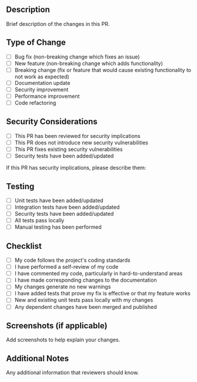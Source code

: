 ## Description
Brief description of the changes in this PR.

## Type of Change
- [ ] Bug fix (non-breaking change which fixes an issue)
- [ ] New feature (non-breaking change which adds functionality)
- [ ] Breaking change (fix or feature that would cause existing functionality to not work as expected)
- [ ] Documentation update
- [ ] Security improvement
- [ ] Performance improvement
- [ ] Code refactoring

## Security Considerations
- [ ] This PR has been reviewed for security implications
- [ ] This PR does not introduce new security vulnerabilities
- [ ] This PR fixes existing security vulnerabilities
- [ ] Security tests have been added/updated

If this PR has security implications, please describe them:

## Testing
- [ ] Unit tests have been added/updated
- [ ] Integration tests have been added/updated
- [ ] Security tests have been added/updated
- [ ] All tests pass locally
- [ ] Manual testing has been performed

## Checklist
- [ ] My code follows the project's coding standards
- [ ] I have performed a self-review of my code
- [ ] I have commented my code, particularly in hard-to-understand areas
- [ ] I have made corresponding changes to the documentation
- [ ] My changes generate no new warnings
- [ ] I have added tests that prove my fix is effective or that my feature works
- [ ] New and existing unit tests pass locally with my changes
- [ ] Any dependent changes have been merged and published

## Screenshots (if applicable)
Add screenshots to help explain your changes.

## Additional Notes
Any additional information that reviewers should know.

